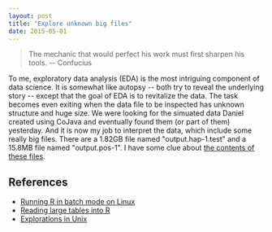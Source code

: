 ```yaml
---
layout: post
title: "Explore unknown big files"
date: 2015-05-01
---
```

<blockquote>The mechanic that would perfect his work must first sharpen his tools. -- Confucius</blockquote>
To me, exploratory data analysis (EDA) is the most intriguing component of data science. It is somewhat like autopsy -- both try to reveal the underlying story -- except that the goal of EDA is to revitalize the data. The task becomes even exiting when the data file to be inspected has unknown structure and huge size. We were looking for the simuated data Daniel created using CoJava and eventually found them (or part of them) yesterday. And it is now my job to interpret the data, which include some really big files. There are a 1.82GB file named "output.hap-1.test" and a 15.8MB file named "output.pos-1". I have some clue about <a href="http://lybird300.github.io/2015/04/20/cojava-manual.html#anchor">the contents of these files</a>.  



<h2>References</h2>
<ul>
<li><a href="http://www.cureffi.org/2014/01/15/running-r-batch-mode-linux/">Running R in batch mode on Linux</a></li>
<li><a href="http://www.biostat.jhsph.edu/~rpeng/docs/R-large-tables.html">Reading large tables into R</a></li>
<li><a href="http://www.drbunsen.org/explorations-in-unix/">Explorations in Unix</a></li>
</ul>
